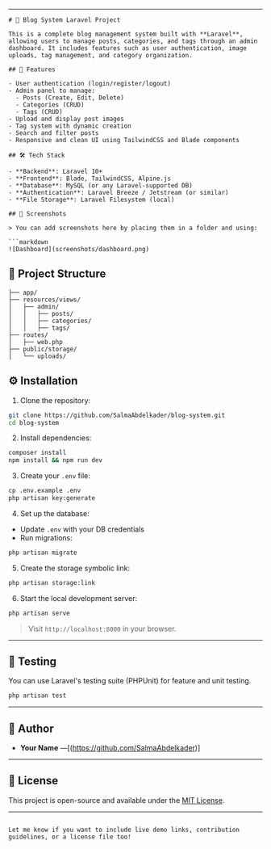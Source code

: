 
---

```
# 📝 Blog System Laravel Project

This is a complete blog management system built with **Laravel**, allowing users to manage posts, categories, and tags through an admin dashboard. It includes features such as user authentication, image uploads, tag management, and category organization.

## 🚀 Features

- User authentication (login/register/logout)
- Admin panel to manage:
  - Posts (Create, Edit, Delete)
  - Categories (CRUD)
  - Tags (CRUD)
- Upload and display post images
- Tag system with dynamic creation
- Search and filter posts
- Responsive and clean UI using TailwindCSS and Blade components

## 🛠️ Tech Stack

- **Backend**: Laravel 10+
- **Frontend**: Blade, TailwindCSS, Alpine.js
- **Database**: MySQL (or any Laravel-supported DB)
- **Authentication**: Laravel Breeze / Jetstream (or similar)
- **File Storage**: Laravel Filesystem (local)

## 📸 Screenshots

> You can add screenshots here by placing them in a folder and using:

```markdown
![Dashboard](screenshots/dashboard.png)
```

## 📂 Project Structure

```
├── app/
├── resources/views/
│   ├── admin/
│   │   ├── posts/
│   │   ├── categories/
│   │   ├── tags/
├── routes/
│   ├── web.php
├── public/storage/
│   └── uploads/
```

## ⚙️ Installation

1. Clone the repository:

```bash
git clone https://github.com/SalmaAbdelkader/blog-system.git
cd blog-system
```

2. Install dependencies:

```bash
composer install
npm install && npm run dev
```

3. Create your `.env` file:

```bash
cp .env.example .env
php artisan key:generate
```

4. Set up the database:

- Update `.env` with your DB credentials
- Run migrations:

```bash
php artisan migrate
```

5. Create the storage symbolic link:

```bash
php artisan storage:link
```

6. Start the local development server:

```bash
php artisan serve
```

> Visit `http://localhost:8000` in your browser.

---

## 🧪 Testing

You can use Laravel's testing suite (PHPUnit) for feature and unit testing.

```bash
php artisan test
```

---

## 👤 Author

- **Your Name** —[(https://github.com/SalmaAbdelkader)]

---

## 📄 License

This project is open-source and available under the [MIT License](LICENSE).

---

```

Let me know if you want to include live demo links, contribution guidelines, or a license file too!
